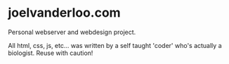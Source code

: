 # joelvanderloo.com

Personal webserver and webdesign project.

All html, css, js, etc... was written by a self taught 'coder' who's actually a biologist.
Reuse with caution!